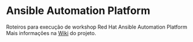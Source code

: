 # Ansible Automation Platform

Roteiros para execução de workshop Red Hat Ansible Automation Platform
Mais informações na <a href=https://github.com/jjamancio/linux_ansible_playbook/wiki>Wiki</a> do projeto.
